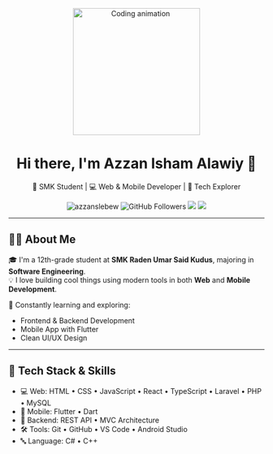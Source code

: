 <!-- Header Animation (Lottie) -->
<p align="center">
  <img src="https://media.giphy.com/media/qgQUggAC3Pfv687qPC/giphy.gif" width="250" alt="Coding animation" />
</p>

<h1 align="center">Hi there, I'm Azzan Isham Alawiy 👋</h1>

<p align="center">
  🌟 SMK Student | 💻 Web & Mobile Developer | 🎯 Tech Explorer
</p>

<p align="center">
  <img src="https://komarev.com/ghpvc/?username=azzanslebew&label=Profile%20views&color=blueviolet&style=flat" alt="azzanslebew" />
  <img src="https://img.shields.io/github/followers/azzanslebew?label=Followers&style=flat&color=blue" alt="GitHub Followers" />
  <img src="https://img.shields.io/badge/Code-C%23%2C%20C%2B%2B%2C%20PHP%2C%20Dart-blue?style=flat-square" />
  <img src="https://img.shields.io/badge/Tools-VSCode%2C%20Android%20Studio%2C%20Git-orange?style=flat-square" />
</p>

---

## 👨‍🎓 About Me

🎓 I'm a 12th-grade student at **SMK Raden Umar Said Kudus**, majoring in **Software Engineering**.  
💡 I love building cool things using modern tools in both **Web** and **Mobile Development**.

🧠 Constantly learning and exploring:
- Frontend & Backend Development
- Mobile App with Flutter
- Clean UI/UX Design

---

## 🧰 Tech Stack & Skills

- 💻 Web:       HTML • CSS • JavaScript • React • TypeScript • Laravel • PHP • MySQL
- 📱 Mobile:    Flutter • Dart
- 🧠 Backend:   REST API • MVC Architecture
- 🛠️ Tools:    Git • GitHub • VS Code • Android Studio
- 🔤 Language:  C# • C++